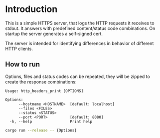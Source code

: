 # Introduction

This is a simple HTTPS server, that logs the HTTP requests it receives to stdout. It answers with predefined content/status code combinations.
On startup the server generates a self-signed cert.

The server is intended for identifying differences in behavior of different HTTP clients.

## How to run

Options, files and status codes can be repeated, they will be zipped to create the response combinations:

```
Usage: http_headers_print [OPTIONS]

Options:
      --hostname <HOSTNAME>  [default: localhost]
      --files <FILES>
      --status <STATUS>
      --port <PORT>          [default: 8080]
  -h, --help                 Print help
```

```sh
cargo run --release -- {Options}
```
